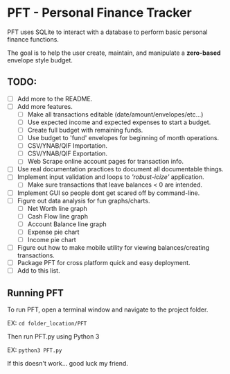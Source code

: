 # PFT - Personal Finance Tracker
PFT uses SQLite to interact with a database to perform basic personal finance functions.

The goal is to help the user create, maintain, and manipulate a **zero-based** envelope style budget.

## TODO:
- [ ] Add more to the README.
- [ ] Add more features.
    - [ ] Make all transactions editable (date/amount/envelopes/etc...)
	- [ ] Use expected income and expected expenses to start a budget.
	- [ ] Create full budget with remaining funds.
    - [ ] Use budget to 'fund' envelopes for beginning of month operations.
    - [ ] CSV/YNAB/QIF Importation.
    - [ ] CSV/YNAB/QIF Exportation.
    - [ ] Web Scrape online account pages for transaction info.
- [ ] Use real documentation practices to document all documentable things.
- [ ] Implement input validation and loops to *'robust-icize'* application.
    - [ ] Make sure transactions that leave balances < 0 are intended. 
- [ ] Implement GUI so people dont get scared off by command-line.
- [ ] Figure out data analysis for fun graphs/charts.
    - [ ] Net Worth line graph
    - [ ] Cash Flow line graph
    - [ ] Account Balance line graph
    - [ ] Expense pie chart
    - [ ] Income pie chart
- [ ] Figure out how to make mobile utility for viewing balances/creating transactions.
- [ ] Package PFT for cross platform quick and easy deployment.
- [ ] Add to this list.

## Running PFT
To run PFT, open a terminal window and navigate to the project folder.

EX: `cd folder_location/PFT`

Then run PFT.py using Python 3

EX: `python3 PFT.py`

If this doesn't work... good luck my friend.

